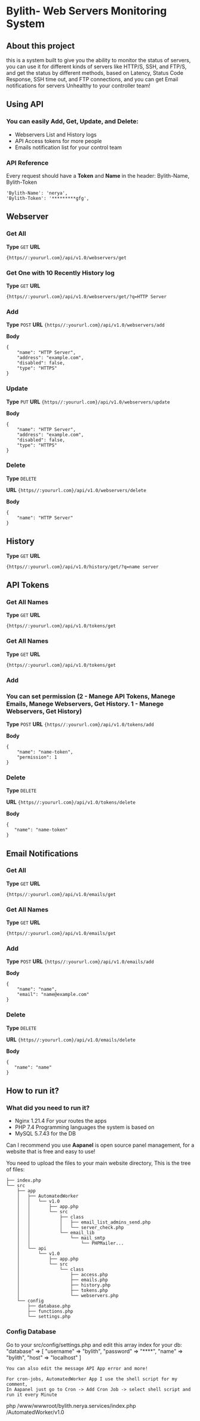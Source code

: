 # Bylith-  Web Servers Monitoring System

## About this project 
this is a system built to give you the ability to monitor the status of servers,
you can use it for different kinds of servers like HTTP/S, SSH, and FTP/S, and get the status by different methods, based on Latency, Status Code Response, SSH time out, and FTP connections, and you can get Email notifications for servers Unhealthy to your controller team!


## Using API
### You can easily Add, Get, Update, and Delete:
- Webservers List and History logs
- API Access tokens for more people
- Emails notification list for your control team
  
### API Reference
Every request should have a **Token** and **Name** in the header:  Bylith-Name, Bylith-Token 
```
'Bylith-Name': 'nerya', 
'Bylith-Token': '*********gfg', 
```


## Webserver
### Get All

**Type** 
``` GET ```
**URL** 
```
{https//:yoururl.com}/api/v1.0/webservers/get
``` 

### Get One with 10 Recently History log

**Type** 
``` GET ```
**URL** 
```
{https//:yoururl.com}/api/v1.0/webservers/get/?q=HTTP Server
``` 

### Add

**Type** 
``` POST ```
**URL** 
```{https//:yoururl.com}/api/v1.0/webservers/add``` 

**Body**
```
{
    "name": "HTTP Server",
    "address": "example.com",
    "disabled": false,
    "type": "HTTPS"
}
```

### Update

**Type** 
``` PUT ```
**URL** 
```{https//:yoururl.com}/api/v1.0/webservers/update``` 

**Body**
```
{
    "name": "HTTP Server",
    "address": "example.com",
    "disabled": false,
    "type": "HTTPS"
}
```

### Delete
**Type** 
``` DELETE ```

**URL** 
```{https//:yoururl.com}/api/v1.0/webservers/delete``` 

**Body**
```
{
    "name": "HTTP Server"
}
```

## History 

**Type** 
``` GET ```
**URL** 
```
{https//:yoururl.com}/api/v1.0/history/get/?q=name server
``` 



## API Tokens

### Get All Names

**Type** 
``` GET ```
**URL** 
```
{https//:yoururl.com}/api/v1.0/tokens/get
``` 

### Get All Names

**Type** 
``` GET ```
**URL** 
```
{https//:yoururl.com}/api/v1.0/tokens/get
``` 

### Add
### You can set permission (2 - Manege API Tokens, Manege Emails, Manege Webservers, Get History. 1 - Manege Webservers, Get History)

**Type** 
``` POST ```
**URL** 
```{https//:yoururl.com}/api/v1.0/tokens/add``` 

**Body**
```
{
    "name": "name-token",
    "permission": 1
}
```

### Delete
**Type** 
``` DELETE ```

**URL** 
```{https//:yoururl.com}/api/v1.0/tokens/delete``` 

**Body**
```
{
   "name": "name-token"
}
```



## Email Notifications 

### Get All 

**Type** 
``` GET ```
**URL** 
```
{https//:yoururl.com}/api/v1.0/emails/get
``` 

### Get All Names

**Type** 
``` GET ```
**URL** 
```
{https//:yoururl.com}/api/v1.0/emails/get
``` 

### Add

**Type** 
``` POST ```
**URL** 
```{https//:yoururl.com}/api/v1.0/emails/add``` 

**Body**
```
{
    "name": "name",
    "email": "name@example.com"
}
```

### Delete
**Type** 
``` DELETE ```

**URL** 
```{https//:yoururl.com}/api/v1.0/emails/delete``` 

**Body**
```
{
   "name": "name"
}
```


## How to run it? 
### What did you need to run it?
- Nginx 1.21.4 For your routes the apps 
- PHP 7.4 Programming languages the system is based on
- MySQL 5.7.43 for the DB

Can I recommend you use **Aapanel** is open source panel management, for a website that is free and easy to use!

You need to upload the files to your main website directory,
This is the tree of files:
```
├── index.php
└── src
    ├── app
    │   ├── AutomatedWorker
    │   │   └── v1.0
    │   │       ├── app.php
    │   │       └── src
    │   │           ├── class
    │   │           │   ├── email_list_admins_send.php
    │   │           │   └── server_check.php
    │   │           └── email_lib
    │   │               └── mail_smtp
    │   │                   └── PHPMailer...
    │   └── api
    │       └── v1.0
    │           ├── app.php
    │           └── src
    │               └── class
    │                   ├── access.php
    │                   ├── emails.php
    │                   ├── history.php
    │                   ├── tokens.php
    │                   └── webservers.php
    └── config
        ├── database.php
        ├── functions.php
        └── settings.php

```
### Config Database
Go to your src/config/settings.php and edit this array index for your db:
 "database" => [
        "username" => "bylith",
        "password" => "****",
        "name" => "bylith",
        "host" => "localhost"
    ]

```
You can also edit the message API App error and more!

For cron-jobs, AutomatedWorker App I use the shell script for my comment, 
In Aapanel just go to Cron -> Add Cron Job -> select shell script and run it every Minute
```
php /www/wwwroot/bylith.nerya.services/index.php /AutomatedWorker/v1.0
```



